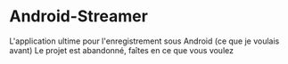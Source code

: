# Android-Streamer
L'application ultime pour l'enregistrement sous Android (ce que je voulais avant)
Le projet est abandonné, faîtes en ce que vous voulez

